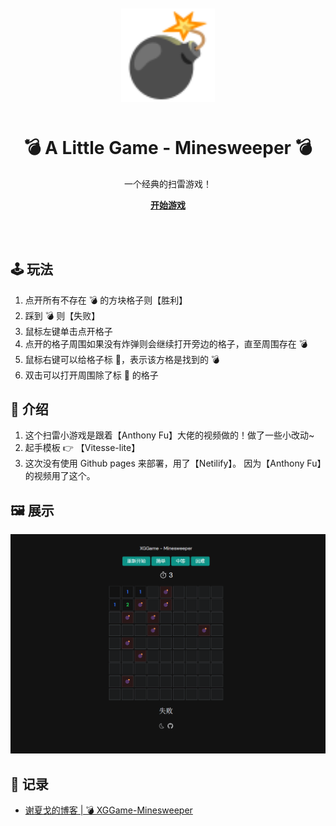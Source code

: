 <div align="center" style="margin:50px">
    <img src='./public/Minesweeper.svg' width="150">
</div>

<h1 align="center">
💣 A Little Game - Minesweeper 💣
</h1>

<p align="center">
    一个经典的扫雷游戏！
</p>

<p align="center">
<a href="https://feifei128.github.io/minesWeeper/"><b>开始游戏</b></a>
</p>

<br>
<br>

## 🕹️ 玩法

1. 点开所有不存在 💣 的方块格子则【胜利】
2. 踩到 💣 则【失败】
3. 鼠标左键单击点开格子
4. 点开的格子周围如果没有炸弹则会继续打开旁边的格子，直至周围存在 💣
5. 鼠标右键可以给格子标 🚩，表示该方格是找到的 💣
6. 双击可以打开周围除了标 🚩 的格子

## 📖 介绍

1. 这个扫雷小游戏是跟着【Anthony Fu】大佬的视频做的！做了一些小改动~
2. 起手模板 👉 【Vitesse-lite】
3. 这次没有使用 Github pages 来部署，用了【Netilify】。 因为【Anthony Fu】的视频用了这个。

## 🖼️ 展示

![图 1](img/showMinesweeper.png)

## 🚀 记录

- [谢夏戈的博客 | 💣 XGGame-Minesweeper](https://xxggg.github.io/Project/XGGame-Minesweeper.html)
